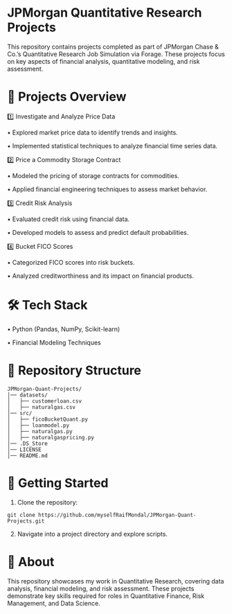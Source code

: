# JPMorgan Quantitative Research Projects

This repository contains projects completed as part of JPMorgan Chase & Co.’s Quantitative Research Job Simulation via Forage. These projects focus on key aspects of financial analysis, quantitative modeling, and risk assessment.

# 📌 Projects Overview

1️⃣ Investigate and Analyze Price Data
	
•	Explored market price data to identify trends and insights.

•	Implemented statistical techniques to analyze financial time series data.

2️⃣ Price a Commodity Storage Contract
	
•	Modeled the pricing of storage contracts for commodities.

•   Applied financial engineering techniques to assess market behavior.

3️⃣ Credit Risk Analysis

•	Evaluated credit risk using financial data.

•	Developed models to assess and predict default probabilities.

4️⃣ Bucket FICO Scores
	
•	Categorized FICO scores into risk buckets.
	
•	Analyzed creditworthiness and its impact on financial products.

# 🛠️ Tech Stack
	
•	Python (Pandas, NumPy, Scikit-learn)

•	Financial Modeling Techniques

# 📂 Repository Structure
```
JPMorgan-Quant-Projects/
│── datasets/
│   ├── customerloan.csv
│   ├── naturalgas.csv
│── src/
│   ├── ficoBucketQuant.py
│   ├── loanmodel.py
│   ├── naturalgas.py
│   ├── naturalgaspricing.py
│── .DS_Store  
│── LICENSE
│── README.md
```
# 🚀 Getting Started
1. Clone the repository:
```  
git clone https://github.com/myselfRaifMondal/JPMorgan-Quant-Projects.git
```
2.	Navigate into a project directory and explore scripts.

# 🎯 About

This repository showcases my work in Quantitative Research, covering data analysis, financial modeling, and risk assessment. These projects demonstrate key skills required for roles in Quantitative Finance, Risk Management, and Data Science.